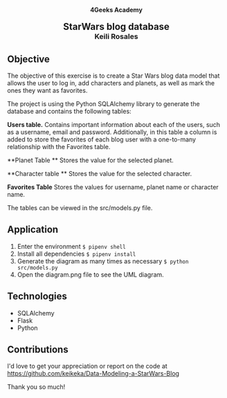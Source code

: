 <p>
<h4 align="center">4Geeks Academy</h4>
<h2 align="center" style="margin: 0">StarWars blog database</h2>
<h3 align="center" style="margin-top: 0">Keili Rosales</h3>
</p>

## Objective

The objective of this exercise is to create a Star Wars blog data model that allows the user to log in, add characters and planets, as well as mark the ones they want as favorites.

The project is using the Python SQLAlchemy library to generate the database and contains the following tables:

**Users table.**
Contains important information about each of the users, such as a username, email and password. Additionally, in this table a column is added to store the favorites of each blog user with a one-to-many relationship with the Favorites table.

**Planet Table **
Stores the value for the selected planet.

**Character table **
Stores the value for the selected character.

**Favorites Table**
Stores the values for username, planet name or character name. 

The tables can be viewed in the src/models.py file.

## Application

1. Enter the environment `$ pipenv shell`
2. Install all dependencies `$ pipenv install`
3. Generate the diagram as many times as necessary `$ python src/models.py`
4. Open the diagram.png file to see the UML diagram.

## Technologies

- SQLAlchemy
- Flask
- Python

## Contributions

I'd love to get your appreciation or report on the code at https://github.com/keikeka/Data-Modeling-a-StarWars-Blog

Thank you so much!